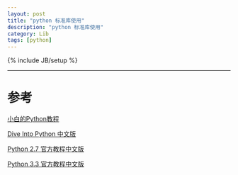 ```yaml
---
layout: post
title: "python 标准库使用"
description: "python 标准库使用"
category: Lib
tags: [python]
---
```

{% include JB/setup %}


***

# 参考

[小白的Python教程](http://www.liaoxuefeng.com/wiki/001374738125095c955c1e6d8bb493182103fac9270762a000)

[Dive Into Python 中文版](http://woodpecker.org.cn/diveintopython/)

[Python 2.7 官方教程中文版](http://www.pythondoc.com/pythontutorial27/index.html)

[Python 3.3 官方教程中文版](http://www.pythondoc.com/pythontutorial3/index.html)

